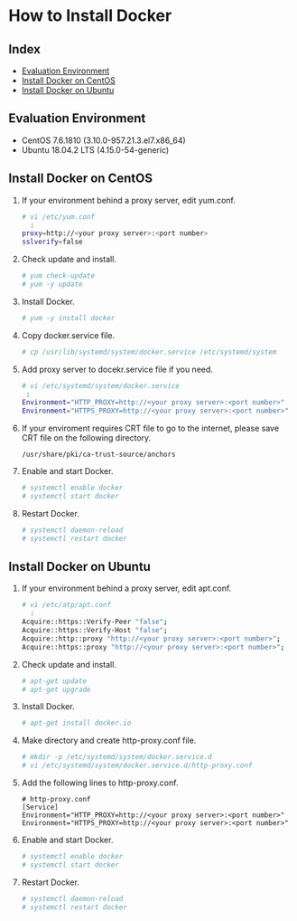 # How to Install Docker
## Index
- [Evaluation Environment](#Evaluation-Environment)
- [Install Docker on CentOS](#Install-Docker-on-CentOS)
- [Install Docker on Ubuntu](#Install-Docker-on-Ubuntu)

## Evaluation Environment
- CentOS 7.6.1810 (3.10.0-957.21.3.el7.x86_64)
- Ubuntu 18.04.2 LTS (4.15.0-54-generic)

## Install Docker on CentOS
1. If your environment behind a proxy server, edit yum.conf.
   ```bash
   # vi /etc/yum.conf
     :
   proxy=http://<your proxy server>:<port number>
   sslverify=false
   ```
1. Check update and install.
   ```bash
   # yum check-update
   # yum -y update
   ```
1. Install Docker.
   ```bash
   # yum -y install docker
   ```
1. Copy docker.service file.
   ```bash
   # cp /usr/lib/systemd/system/docker.service /etc/systemd/system
   ```
1. Add proxy server to docekr.service file if you need.
   ```bash
   # vi /etc/systemd/system/docker.service
    :
   Environment="HTTP_PROXY=http://<your proxy server>:<port number>"
   Environment="HTTPS_PROXY=http://<your proxy server>:<port number>"
   ```
1. If your enviroment requires CRT file to go to the internet, please save CRT file on the following directory.
   ```
   /usr/share/pki/ca-trust-source/anchors
   ```
1. Enable and start Docker.
   ```bash
   # systemctl enable docker
   # systemctl start docker
   ```
1. Restart Docker.
   ```bash
   # systemctl daemon-reload
   # systemctl restart docker
   ```

## Install Docker on Ubuntu
1. If your environment behind a proxy server, edit apt.conf.
   ```bash
   # vi /etc/atp/apt.conf
     :
   Acquire::https::Verify-Peer "false";
   Acquire::https::Verify-Host "false";
   Acquire::http::proxy "http://<your proxy server>:<port number>";
   Acquire::https::proxy "http://<your proxy server>:<port number>";
   ```
1. Check update and install.
   ```bash
   # apt-get update
   # apt-get upgrade
   ```
1. Install Docker.
   ```bash
   # apt-get install docker.io
   ```
1. Make directory and create http-proxy.conf file.
   ```bash
   # mkdir -p /etc/systemd/system/docker.service.d
   # vi /etc/systemd/system/docker.service.d/http-proxy.conf
   ```
1. Add the following lines to http-proxy.conf.
   ```
   # http-proxy.conf
   [Service]
   Environment="HTTP_PROXY=http://<your proxy server>:<port number>"
   Environment="HTTPS_PROXY=http://<your proxy server>:<port number>"
   ```
1. Enable and start Docker.
   ```bash
   # systemctl enable docker
   # systemctl start docker
   ```
1. Restart Docker.
   ```bash
   # systemctl daemon-reload
   # systemctl restart docker
   ```